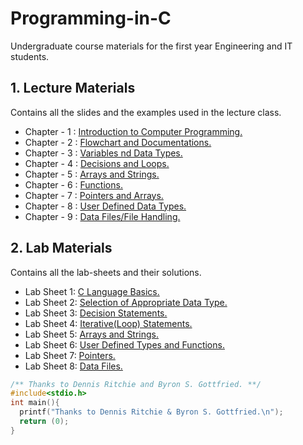 # Programming-in-C

Undergraduate course materials for the first year Engineering and IT students.

## 1. Lecture Materials
  Contains all the slides and the examples used in the lecture class.
  
- Chapter - 1 : [Introduction to Computer Programming.](Lecture/Chapter%201%20and%202)
- Chapter - 2 : [Flowchart and Documentations.](Lecture/Chapter%201%20and%202/Chapter%201%20and%202.pdf)
- Chapter - 3 : [Variables nd Data Types.](Lecture/Chapter%203/Chapter%203.pdf)
- Chapter - 4 : [Decisions and Loops.](Lecture/Chapter%204/Chapter%204.pdf)
- Chapter - 5 : [Arrays and Strings.](Lecture/Chapter%205/Chapter%205.pdf)
- Chapter - 6 : [Functions.](Lecture/Chapter%206/Chapter%206.pdf)
- Chapter - 7 : [Pointers and Arrays.](Lecture/Chapter%207/Chapter%207.pdf)
- Chapter - 8 : [User Defined Data Types.](Lecture/Chapter%208/Chapter%208.pdf)
- Chapter - 9 : [Data Files/File Handling.](Lecture/Chapter%209/Examples)
  
  
## 2. Lab Materials
  Contains all the lab-sheets and their solutions.
  - Lab Sheet 1: [C Language Basics.](Lab/Lab%20Sheet%20-%201)
  - Lab Sheet 2: [Selection of Appropriate Data Type.](Lab/Lab%20Sheet%20-%202)
  - Lab Sheet 3: [Decision Statements.](Lab/Lab%20Sheet%20-%203)
  - Lab Sheet 4: [Iterative(Loop) Statements.](Lab/Lab%20Sheet%20-%204)
  - Lab Sheet 5: [Arrays and Strings.](Lab/Lab%20Sheet%20-%205)
  - Lab Sheet 6: [User Defined Types and Functions.](Lab/Lab%20Sheet%20-%206)
  - Lab Sheet 7: [Pointers.](Lab/Lab%20Sheet%20-%207)
  - Lab Sheet 8: [Data Files.](Lab/Lab%20Sheet%20-%208)

```C
/** Thanks to Dennis Ritchie and Byron S. Gottfried. **/
#include<stdio.h>
int main(){
  printf("Thanks to Dennis Ritchie & Byron S. Gottfried.\n");
  return (0);
}
```

